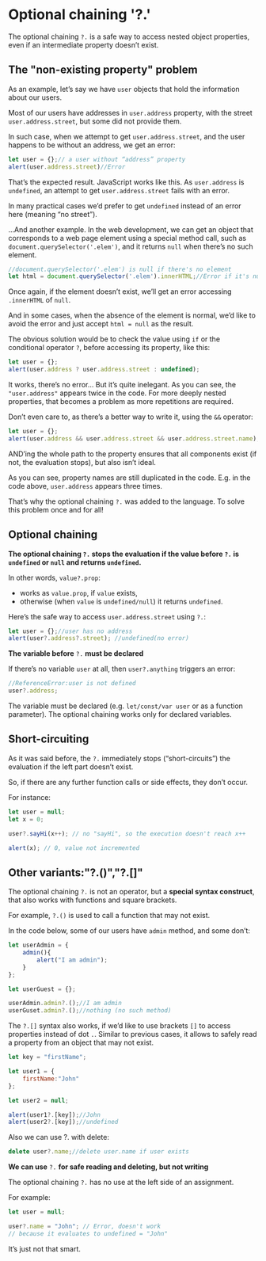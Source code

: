 # Optional chaining '?.'

The optional chaining `?.` is a safe way to access nested object properties, even if an intermediate property doesn’t exist.

## The "non-existing property" problem

As an example, let’s say we have `user` objects that hold the information about our users.

Most of our users have addresses in `user.address` property, with the street `user.address.street`, but some did not provide them.

In such case, when we attempt to get `user.address.street`, and the user happens to be without an address, we get an error:

```javascript
let user = {};// a user without “address” property
alert(user.address.street)//Error
```

That’s the expected result. JavaScript works like this. As `user.address` is `undefined`, an attempt to get `user.address.street` fails with an error.

In many practical cases we’d prefer to get `undefined` instead of an error here (meaning “no street”).

…And another example. In the web development, we can get an object that corresponds to a web page element using a special method call, such as `document.querySelector('.elem')`, and it returns `null` when there’s no such element.

```javascript
//document.querySelector('.elem') is null if there's no element
let html = document.querySelector('.elem').innerHTML;//Error if it's null
```

Once again, if the element doesn’t exist, we’ll get an error accessing `.innerHTML` of `null`.

And in some cases, when the absence of the element is normal, we’d like to avoid the error and just accept `html = null` as the result.

The obvious solution would be to check the value using `if` or the conditional operator `?`, before accessing its property, like this:

```javascript
let user = {};
alert(user.address ? user.address.street : undefined);
```

It works, there’s no error… But it’s quite inelegant. As you can see, the `"user.address"` appears twice in the code. For more deeply nested properties, that becomes a problem as more repetitions are required.

Don’t even care to, as there’s a better way to write it, using the `&&` operator:

```javascript
let user = {};
alert(user.address && user.address.street && user.address.street.name);//undefined (no error)
```

AND’ing the whole path to the property ensures that all components exist (if not, the evaluation stops), but also isn’t ideal.

As you can see, property names are still duplicated in the code. E.g. in the code above, `user.address` appears three times.

That’s why the optional chaining `?.` was added to the language. To solve this problem once and for all!

## Optional chaining

**The optional chaining `?.` stops the evaluation if the value before `?.` is `undefined` or `null` and returns `undefined`.**

In other words, `value?.prop`:

- works as `value.prop`, if `value` exists,
- otherwise (when `value` is `undefined/null`) it returns `undefined`.

Here’s the safe way to access `user.address.street` using `?.`:

```javascript
let user = {};//user has no address
alert(user?.address?.street); //undefined(no error)
```

**The variable before** `?.` **must be declared**

If there’s no variable `user` at all, then `user?.anything` triggers an error:

```javascript
//ReferenceError:user is not defined
user?.address;
```

The variable must be declared (e.g. `let/const/var user` or as a function parameter). The optional chaining works only for declared variables.

## Short-circuiting

As it was said before, the `?.` immediately stops (“short-circuits”) the evaluation if the left part doesn’t exist.

So, if there are any further function calls or side effects, they don’t occur.

For instance:

```javascript
let user = null;
let x = 0;

user?.sayHi(x++); // no "sayHi", so the execution doesn't reach x++

alert(x); // 0, value not incremented
```

## Other variants:"?.()","?.[]"

The optional chaining `?.` is not an operator, but a **special syntax construct**, that also works with functions and square brackets.

For example, `?.()` is used to call a function that may not exist.

In the code below, some of our users have `admin` method, and some don’t:

```javascript
let userAdmin = {
    admin(){
        alert("I am admin");
    }
};

let userGuest = {};

userAdmin.admin?.();//I am admin
userGuset.admin?.();//nothing (no such method)
```

The `?.[]` syntax also works, if we’d like to use brackets `[]` to access properties instead of dot `.`. Similar to previous cases, it allows to safely read a property from an object that may not exist.

```javascript
let key = "firstName";

let user1 = {
    firstName:"John"
};

let user2 = null;

alert(user1?.[key]);//John
alert(user2?.[key]);//undefined
```

Also we can use ?. with delete:

```javascript
delete user?.name;//delete user.name if user exists
```

**We can use** `?.` **for safe reading and deleting, but not writing**

The optional chaining `?.` has no use at the left side of an assignment.

For example:

```javascript
let user = null;

user?.name = "John"; // Error, doesn't work
// because it evaluates to undefined = "John"
```

It’s just not that smart.

